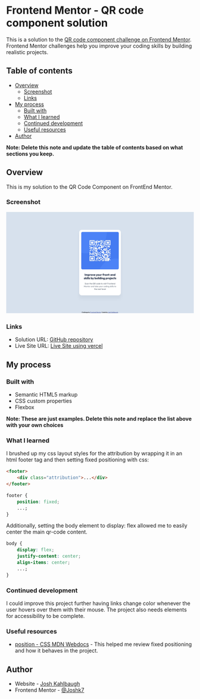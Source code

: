 # Frontend Mentor - QR code component solution

This is a solution to the [QR code component challenge on Frontend Mentor](https://www.frontendmentor.io/challenges/qr-code-component-iux_sIO_H). Frontend Mentor challenges help you improve your coding skills by building realistic projects.

## Table of contents

-   [Overview](#overview)
    -   [Screenshot](#screenshot)
    -   [Links](#links)
-   [My process](#my-process)
    -   [Built with](#built-with)
    -   [What I learned](#what-i-learned)
    -   [Continued development](#continued-development)
    -   [Useful resources](#useful-resources)
-   [Author](#author)

**Note: Delete this note and update the table of contents based on what sections you keep.**

## Overview

This is my solution to the QR Code Component on FrontEnd Mentor.

### Screenshot

![](./screenshot.jpg)

### Links

-   Solution URL: [GitHub repository](https://github.com/Joshk7/qr-code-component-main)
-   Live Site URL: [Live Site using vercel](https://qr-code-component-main-six-sable.vercel.app)

## My process

### Built with

-   Semantic HTML5 markup
-   CSS custom properties
-   Flexbox

**Note: These are just examples. Delete this note and replace the list above with your own choices**

### What I learned

I brushed up my css layout styles for the attribution by wrapping it in an html footer tag and then setting fixed positioning with css:

```html
<footer>
    <div class="attribution">...</div>
</footer>
```

```css
footer {
    position: fixed;
    ...;
}
```

Additionally, setting the body element to display: flex allowed me to easily center the main qr-code content.

```css
body {
    display: flex;
    justify-content: center;
    align-items: center;
    ...;
}
```

### Continued development

I could improve this project further having links change color whenever the user hovers over them with their mouse.
The project also needs elements for accessibility to be complete.

### Useful resources

-   [position - CSS MDN Webdocs](https://developer.mozilla.org/en-US/docs/Web/CSS/position) - This helped me review fixed positioning and how it behaves in the project.

## Author

-   Website - [Josh Kahlbaugh](https://joshuakahlbaugh.pages.dev/)
-   Frontend Mentor - [@Joshk7](https://www.frontendmentor.io/profile/Joshk7)
